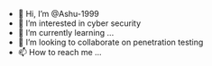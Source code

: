 - 👋 Hi, I’m @Ashu-1999
- 👀 I’m interested in cyber security
- 🌱 I’m currently learning ...
- 💞️ I’m looking to collaborate on penetration testing
- 📫 How to reach me ...

<!---
Ashu-1999/Ashu-1999 is a ✨ special ✨ repository because its `README.md` (this file) appears on your GitHub profile.
You can click the Preview link to take a look at your changes.
--->

